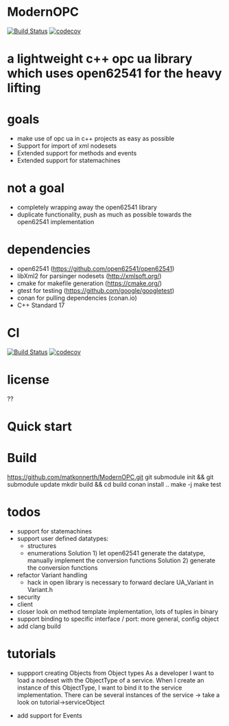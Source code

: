 # ModernOPC
[![Build Status](https://travis-ci.org/matkonnerth/openWrapper.svg?branch=master)](https://travis-ci.org/matkonnerth/openWrapper)
[![codecov](https://codecov.io/gh/matkonnerth/openWrapper/branch/master/graph/badge.svg)](https://codecov.io/gh/matkonnerth/openWrapper)

# a lightweight c++ opc ua library which uses open62541 for the heavy lifting

# goals
* make use of opc ua in c++ projects as easy as possible
* Support for import of xml nodesets
* Extended support for methods and events
* Extended support for statemachines

# not a goal
* completely wrapping away the open62541 library
* duplicate functionality, push as much as possible towards the open62541 implementation

# dependencies
* open62541 (https://github.com/open62541/open62541)
* libXml2 for parsinger nodesets (http://xmlsoft.org/)
* cmake for makefile generation (https://cmake.org/)
* gtest for testing (https://github.com/google/googletest)
* conan for pulling dependencies (conan.io)
* C++ Standard 17

# CI
[![Build Status](https://travis-ci.org/matkonnerth/openWrapper.svg?branch=master)](https://travis-ci.org/matkonnerth/openWrapper)
[![codecov](https://codecov.io/gh/matkonnerth/openWrapper/branch/master/graph/badge.svg)](https://codecov.io/gh/matkonnerth/openWrapper)

# license
??

# Quick start

# Build
https://github.com/matkonnerth/ModernOPC.git
git submodule init && git submodule update
mkdir build && cd build
conan install ..
make -j
make test

# todos
* support for statemachines
* support user defined datatypes:
  * structures
  * enumerations
  Solution 1) let open62541 generate the datatype, manually implement the conversion functions
  Solution 2) generate the conversion functions
* refactor Variant handling
  * hack in open library is necessary to forward declare UA_Variant in Variant.h
* security
* client
* closer look on method template implementation, lots of tuples in binary
* support binding to specific interface / port: more general, config object
* add clang build

# tutorials
* suppport creating Objects from Object types
As a developer I want to load a nodeset with the ObjectType of a service.
When I create an instance of this ObjectType, I want to bind it to the service implementation.
There can be several instances of the service
-> take a look on tutorial->serviceObject

* add support for Events


